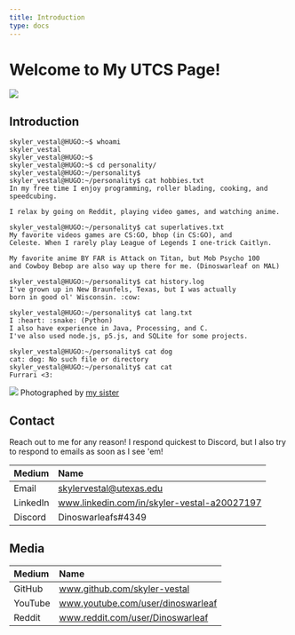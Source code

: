 ```yaml
---
title: Introduction
type: docs
---
```


# Welcome to My UTCS Page!

![](/~ves314/img/dino.jpg)

## Introduction

    skyler_vestal@HUGO:~$ whoami
    skyler_vestal
    skyler_vestal@HUGO:~$
    skyler_vestal@HUGO:~$ cd personality/
    skyler_vestal@HUGO:~/personality$ 
    skyler_vestal@HUGO:~/personality$ cat hobbies.txt
    In my free time I enjoy programming, roller blading, cooking, and speedcubing.

    I relax by going on Reddit, playing video games, and watching anime.

    skyler_vestal@HUGO:~/personality$ cat superlatives.txt
    My favorite videos games are CS:GO, bhop (in CS:GO), and
    Celeste. When I rarely play League of Legends I one-trick Caitlyn.

    My favorite anime BY FAR is Attack on Titan, but Mob Psycho 100
    and Cowboy Bebop are also way up there for me. (Dinoswarleaf on MAL)

    skyler_vestal@HUGO:~/personality$ cat history.log
    I've grown up in New Braunfels, Texas, but I was actually
    born in good ol' Wisconsin. :cow: 

    skyler_vestal@HUGO:~/personality$ cat lang.txt
    I :heart: :snake: (Python)
    I also have experience in Java, Processing, and C.
    I've also used node.js, p5.js, and SQLite for some projects.

    skyler_vestal@HUGO:~/personality$ cat dog
    cat: dog: No such file or directory
    skyler_vestal@HUGO:~/personality$ cat cat
    Furrari <3:

![](/~ves314/img/cat.jpg)
Photographed by [my sister](https://www.ranivestal.com/)

## Contact

Reach out to me for any reason! I respond quickest to Discord, but I also try to respond to emails as soon as I see 'em!

| Medium | Name |
| :--- | :--- |
| Email | skylervestal@utexas.edu |
| LinkedIn | www.linkedin.com/in/skyler-vestal-a20027197 |
| Discord | Dinoswarleafs#4349 |

## Media

| Medium | Name |
| :--- | :--- |
| GitHub | www.github.com/skyler-vestal |
| YouTube | www.youtube.com/user/dinoswarleaf |
| Reddit | www.reddit.com/user/Dinoswarleaf |